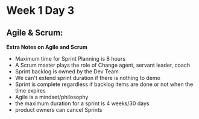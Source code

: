 # Week 1 Day 3

## Agile & Scrum:

**Extra Notes on Agile and Scrum**
 - Maximum time for Sprint Planning is 8 hours
 - A Scrum master plays the role of Change agent, servant leader, coach
 - Sprint backlog is owned by the Dev Team
 - We can't extend sprint duration if there is nothing to demo
 - Sprint is complete regardless if backlog items are done or not when the time expires
 - Agile is a mindset/philosophy
 - the maximum duration for a sprint is 4 weeks/30 days
 - product owners can cancel Sprints
 